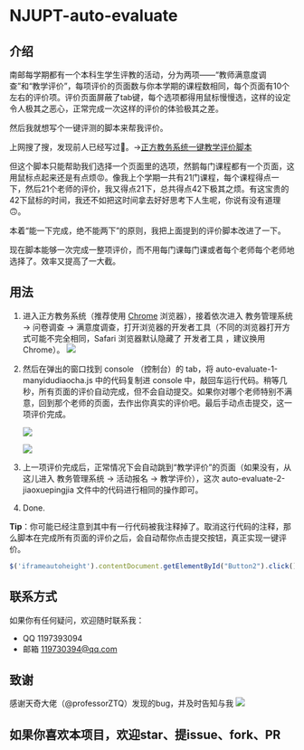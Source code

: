 # NJUPT-auto-evaluate

## 介绍
南邮每学期都有一个本科生学生评教的活动，分为两项——“教师满意度调查”和“教学评价”，每项评价的页面数与你本学期的课程数相同，每个页面有10个左右的评价项。评价页面屏蔽了tab键，每个选项都得用鼠标慢慢选，这样的设定令人极其之恶心，正常完成一次这样的评价的体验极其之差。

然后我就想写个一键评测的脚本来帮我评价。

上网搜了搜，发现前人已经写过🤪。→[正方教务系统一键教学评价脚本](https://chi.miantiao.me/zhengfang-yijian/)

但这个脚本只能帮助我们选择一个页面里的选项，然鹅每门课程都有一个页面，这用鼠标点起来还是有点烦😡。像我上个学期一共有21门课程，每个课程得点一下，然后21个老师的评价，我又得点21下，总共得点42下极其之烦。有这宝贵的42下鼠标的时间，我还不如把这时间拿去好好思考下人生呢，你说有没有道理🙃。

本着“能一下完成，绝不能两下”的原则，我把上面提到的评价脚本改进了一下。

现在脚本能够一次完成一整项评价，而不用每门课每门课或者每个老师每个老师地选择了。效率又提高了一大截。

## 用法
1. 进入正方教务系统（推荐使用 [Chrome](https://www.google.cn/chrome/) 浏览器），接着依次进入 教务管理系统 -> 问卷调查 -> 满意度调查，打开浏览器的开发者工具（不同的浏览器打开方式可能不完全相同，Safari 浏览器默认隐藏了 开发者工具 ，建议换用 Chrome）。
![](https://s2.ax1x.com/2019/05/24/VissaV.png)

2. 然后在弹出的窗口找到 console （控制台）的 tab，将 auto-evaluate-1-manyidudiaocha.js 中的代码复制进 console 中，敲回车运行代码。稍等几秒，所有页面的评价自动完成，但不会自动提交。如果你对哪个老师特别不满意，回到那个老师的页面，去作出你真实的评价吧。最后手动点击提交，这一项评价完成。

   ![](https://s2.ax1x.com/2019/05/24/VisrV0.png)

   ![](https://s2.ax1x.com/2019/05/24/Vi64N6.png)

3. 上一项评价完成后，正常情况下会自动跳到“教学评价”的页面（如果没有，从这儿进入 教务管理系统 -> 活动报名 -> 教学评价），这次 auto-evaluate-2-jiaoxuepingjia 文件中的代码进行相同的操作即可。

4. Done.

**Tip**：你可能已经注意到其中有一行代码被我注释掉了。取消这行代码的注释，那么脚本在完成所有页面的评价之后，会自动帮你点击提交按钮，真正实现一键评价。

```javascript
$('iframeautoheight').contentDocument.getElementById("Button2").click()
```

## 联系方式
如果你有任何疑问，欢迎随时联系我：
- QQ 1197393094
- 邮箱 [119730394@qq.com](mailto:1197393094@qq.com)

## 致谢
感谢天奇大佬（@professorZTQ）发现的bug，并及时告知与我
[![](https://avatars1.githubusercontent.com/u/50069922?s=400&v=4)](https://github.com/professorZTQ)

## 如果你喜欢本项目，欢迎star、提issue、fork、PR
